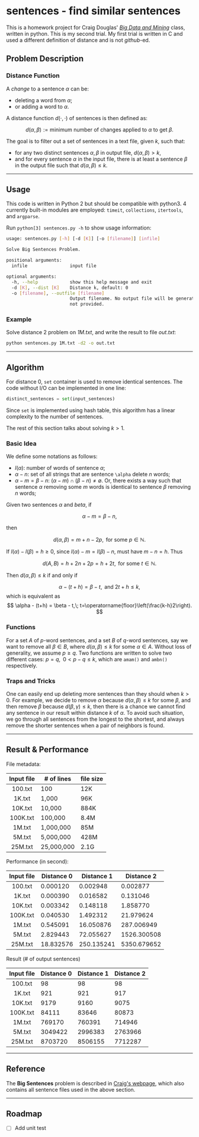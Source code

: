 # sentences - find similar sentences

This is a homework project for Craig Douglas' [*Big Data and Mining*](http://mgnet.org/~douglas/Classes/bigdata/index.html) class, written in python. This is my second trial. My first trial is written in C and used a different definition of distance and is not *github*-ed.

## Problem Description

### Distance Function

A *change* to a sentence $\alpha$ can be:

* deleting a word from $\alpha$;
* or adding a word to $\alpha$.

A distance function $d(\cdot,\cdot)$ of sentences is then defined as:

$$ d(\alpha,\beta):=\text{minimum number of changes applied to $\alpha$ to get $\beta$}
. $$

The goal is to filter out a set of sentences in a text file, given $k$, such that:

* for any two distinct sentences $\alpha, \beta$ in output file, $d(\alpha,\beta)>k$,
* and for every sentence $\alpha$ in the input file, there is at least a sentence $\beta$ in 
  the output file such that $d(\alpha,\beta)\le k$.

---

## Usage

This code is written in Python 2 but should be compatible with python3. 4 currently built-in 
modules are employed: `timeit`, `collections`, `itertools`, and `argparse`.

Run `python[3] sentences.py -h` to show usage information:

```sh
usage: sentences.py [-h] [-d [K]] [-o [filename]] [infile]

Solve Big Sentences Problem.

positional arguments:
  infile                input file

optional arguments:
  -h, --help            show this help message and exit
  -d [K], --dist [K]    Distance k, default: 0
  -o [filename], --outfile [filename]
                        Output filename. No output file will be generated if
                        not provided.
```

### Example

Solve distance 2 problem on *1M.txt*, and write the result to file *out.txt*:

```sh
python sentences.py 1M.txt -d2 -o out.txt
```

---

## Algorithm

For distance 0, `set` container is used to remove identical sentences. The code without I/O 
can be implemented in one line:

```python
distinct_sentences = set(input_sentences)
```

Since `set` is implemented using hash table, this algorithm has a linear complexity to the 
number of sentences.

The rest of this section talks about solving $k>1$.

### Basic Idea

We define some notations as follows:

* $l(\alpha)$: number of words of sentence $\alpha$;
* $\alpha - n$: set of all strings that are sentence `\alpha` delete $n$ words;
* $\alpha -m = \beta - n$: $(\alpha-m) \cap (\beta-n) \ne \emptyset$. Or, there exists a way 
  such that sentence $\alpha$ removing some $m$ words is identical to sentence $\beta$ 
  removing $n$ words;
  
Given two sentences $\alpha$ and $beta$, if

$$ \alpha-m = \beta-n, $$

then

$$ d(\alpha, \beta) = m+n-2p, \text{ for some } p \in \mathbb{N}.$$

If $l(\alpha)-l(\beta)=h\ge0$, since $l(\alpha)-m = l(\beta)-n$, must have $m-n=h$. Thus

$$ d(A,B) = h+2n+2p = h+2t, \text{ for some } t\in\mathbb{N}. $$

Then $d(\alpha, \beta) \le k$ if and only if

$$ \alpha - (t+h) = \beta - t, \text{ and } 2t+h\le k, $$
which is equivalent as
$$ \alpha - (t+h) = \beta - t,\; t=\operatorname{floor}\left(\frac{k-h}2\right). $$

### Functions

For a set $A$ of $p$-word sentences, and a set $B$ of $q$-word sentences, say we want to 
remove all $\beta\in B$, where $d(\alpha, \beta)\le k$ for some $\alpha\in A$. Without loss of 
generality, we assume $p\ge q$. Two functions are written to solve two different cases: $p = q,
\; \;0<p-q\le k$, which are `amam()` and `ambn()` respectively.

### Traps and Tricks

One can easily end up deleting more sentences than they should when $k>0$. For example, we 
decide to remove $\alpha$ because $d(\alpha, \beta)\le k$ for some $\beta$, and then remove 
$\beta$ because $d(\beta, \gamma)\le k$, then there is a chance we cannot find any sentence in 
our result within distance $k$ of $\alpha$. To avoid such situation, we go through all 
sentences from the longest to the shortest, and always remove the shorter sentences when a 
pair of neighbors is found.

---

## Result & Performance

File metadata:

| Input file | # of lines | file size |
| :--------: | ---------- | --------- |
|  100.txt   | 100        | 12K       |
|   1K.txt   | 1,000      | 96K       |
|  10K.txt   | 10,000     | 884K      |
|  100K.txt  | 100,000    | 8.4M      |
|   1M.txt   | 1,000,000  | 85M       |
|   5M.txt   | 5,000,000  | 428M      |
|  25M.txt   | 25,000,000 | 2.1G      |

Performance (in second):

| Input file | Distance 0 | Distance 1 | Distance 2  |
| :--------: | ---------- | ---------- | ----------- |
|  100.txt   | 0.000120   | 0.002948   | 0.002877    |
|   1K.txt   | 0.000390   | 0.016582   | 0.131046    |
|  10K.txt   | 0.003342   | 0.148118   | 1.858770    |
|  100K.txt  | 0.040530   | 1.492312   | 21.979624   |
|   1M.txt   | 0.545091   | 16.050876  | 287.006949  |
|   5M.txt   | 2.829443   | 72.055627  | 1526.300508 |
|  25M.txt   | 18.832576  | 250.135241 | 5350.679652 |

Result (# of output sentences)

| Input file | Distance 0 | Distance 1 | Distance 2 |
| :--------: | ---------- | ---------- | ---------- |
|  100.txt   | 98         | 98         | 98         |
|   1K.txt   | 921        | 921        | 917        |
|  10K.txt   | 9179       | 9160       | 9075       |
|  100K.txt  | 84111      | 83646      | 80873      |
|   1M.txt   | 769170     | 760391     | 714946     |
|   5M.txt   | 3049422    | 2996383    | 2763966    |
|  25M.txt   | 8703720    | 8506155    | 7712287    |

---

## Reference

The **Big Sentences** problem is described in [Craig's webpage](http://mgnet.org/~douglas/Classes/common-problems/index.html#BigSentences), which also contains all sentence files used in the above section.

---

## Roadmap

- [ ] Add unit test
